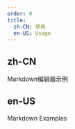 ```yaml
---
order: 0
title:
  zh-CN: 使用
  en-US: Usage
---
```


## zh-CN

Markdown编辑器示例

## en-US

Markdown Examples
